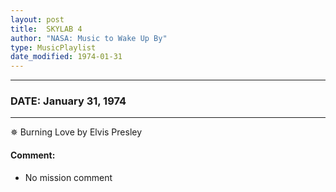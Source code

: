 ```yaml
---
layout: post
title:  SKYLAB 4
author: "NASA: Music to Wake Up By"
type: MusicPlaylist
date_modified: 1974-01-31
---
```


----
### DATE: January 31, 1974
----
✵ Burning Love by Elvis Presley

#### Comment:
* No mission comment
